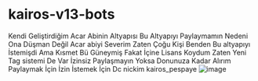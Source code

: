 # kairos-v13-bots
Kendi Geliştirdiğim Acar Abinin Altyapısı Bu Altyapıyı Paylaymamın Nedeni Ona Düşman Değil Acar abiyi Severim Zaten Çoğu Kişi Benden Bu altyapıyı İstemişdi Ama Kısmet Bü Güneymiş Fakat İçine Lisans Koydum Zaten Yeni Tag sistemi De Var İzinsiz Paylaşmayın Yoksa Donunuza Kadar Alırım Paylaymak İçin İzin İstemek İçin Dc nickim kairos_pespaye
 ![image](https://github.com/kairos3152/kairos-v13-bots/assets/134141367/788aaacf-7608-43ce-93ba-144df3d9d2d8)
